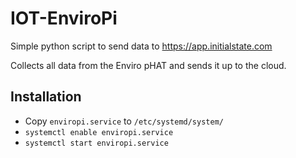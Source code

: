 # IOT-EnviroPi #

Simple python script to send data to https://app.initialstate.com

Collects all data from the Enviro pHAT and sends it up to the cloud.

## Installation ##

* Copy `enviropi.service` to `/etc/systemd/system/`
* `systemctl enable enviropi.service`
* `systemctl start enviropi.service`
